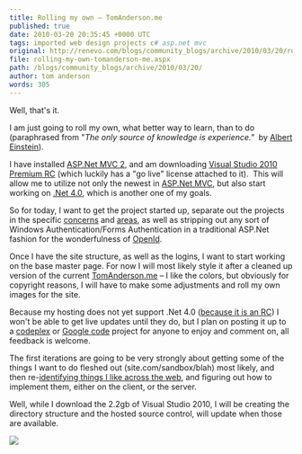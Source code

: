 ```yaml
---
title: Rolling my own – TomAnderson.me
published: true
date: 2010-03-20 20:35:45 +0000 UTC
tags: imported web design projects c# asp.net mvc
original: http://renevo.com/blogs/community_blogs/archive/2010/03/20/rolling-my-own-tomanderson-me.aspx
file: rolling-my-own-tomanderson-me.aspx
path: /blogs/community_blogs/archive/2010/03/20/
author: tom anderson
words: 305
---
```

Well, that's it.

I am just going to roll my own, what better way to learn, than to do (paraphrased from "_The only source of knowledge is experience."_  by [Albert Einstein][1]).

I have installed [ASP.Net MVC 2][2], and am downloading [Visual Studio 2010 Premium RC][3] (which luckily has a "go live" license attached to it).  This will allow me to utilize not only the newest in [ASP.Net MVC][2], but also start working on [.Net 4.0][3], which is another one of my goals.

So for today, I want to get the project started up, separate out the projects in the specific [concerns][4] and [areas][5], as well as stripping out any sort of Windows Authentication/Forms Authentication in a traditional ASP.Net fashion for the wonderfulness of [OpenId][6].

Once I have the site structure, as well as the logins, I want to start working on the base master page. For now I will most likely style it after a cleaned up version of the current [TomAnderson.me][7] – I like the colors, but obviously for copyright reasons, I will have to make some adjustments and roll my own images for the site.

Because my hosting does not yet support .Net 4.0 ([because it is an RC][3]) I won't be able to get live updates until they do, but I plan on posting it up to a [codeplex][8] or [Google code][9] project for anyone to enjoy and comment on, all feedback is welcome.

The first iterations are going to be very strongly about getting some of the things I want to do fleshed out (site.com/sandbox/blah) most likely, and then re-[identifying things I like across the web][10], and figuring out how to implement them, either on the client, or the server.

Well, while I download the 2.2gb of Visual Studio 2010, I will be creating the directory structure and the hosted source control, will update when those are available.

![][11]

[1]: http://www.brainyquote.com/quotes/authors/a/albert_einstein_8.html
[2]: http://www.asp.net/mvc/
[3]: http://msdn.microsoft.com/en-us/vstudio/dd582936.aspx
[4]: http://en.wikipedia.org/wiki/Separation_of_concerns
[5]: http://weblogs.asp.net/scottgu/archive/2009/07/31/asp-net-mvc-v2-preview-1-released.aspx
[6]: http://openid.net/
[7]: http://tomanderson.me/
[8]: http://www.codeplex.com/
[9]: http://code.google.com/
[10]: http://www.renevo.com/blogs/community_blogs/archive/2009/07/03/website-journal-part-3-scouring-the-web-for-ideas.aspx
[11]: http://renevo.com/aggbug.aspx?PostID=2321

